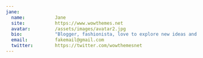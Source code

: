 ```yaml
---
jane:
  name:           Jane
  site:           https://www.wowthemes.net
  avatar:         /assets/images/avatar2.jpg
  bio:            "Blogger, fashionista, love to explore new ideas and write on my morning coffee!"
  email:          fakemail@gmail.com
  twitter:        https://twitter.com/wowthemesnet
---
```

